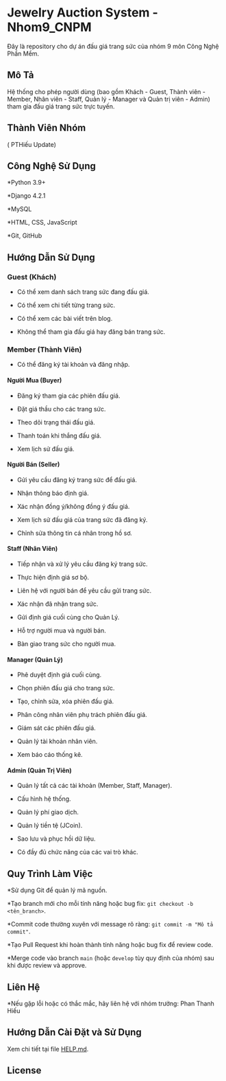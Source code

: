 # Jewelry Auction System - Nhom9_CNPM

Đây là repository cho dự án đấu giá trang sức của nhóm 9 môn Công Nghệ Phần Mềm.

## Mô Tả

Hệ thống cho phép người dùng (bao gồm Khách - Guest, Thành viên - Member, Nhân viên - Staff, Quản lý - Manager và Quản trị viên - Admin) tham gia đấu giá trang sức trực tuyến.

## Thành Viên Nhóm

( PTHiếu Update)

## Công Nghệ Sử Dụng

*Python 3.9+

*Django 4.2.1

*MySQL

*HTML, CSS, JavaScript

*Git, GitHub

## Hướng Dẫn Sử Dụng

### Guest (Khách)

* Có thể xem danh sách trang sức đang đấu giá.

* Có thể xem chi tiết từng trang sức.

* Có thể xem các bài viết trên blog.

* Không thể tham gia đấu giá hay đăng bán trang sức.

### Member (Thành Viên)

* Có thể đăng ký tài khoản và đăng nhập.

#### Người Mua (Buyer)

* Đăng ký tham gia các phiên đấu giá.

* Đặt giá thầu cho các trang sức.

* Theo dõi trạng thái đấu giá.

* Thanh toán khi thắng đấu giá.

* Xem lịch sử đấu giá.

#### Người Bán (Seller)

* Gửi yêu cầu đăng ký trang sức để đấu giá.

* Nhận thông báo định giá.

* Xác nhận đồng ý/không đồng ý đấu giá.

* Xem lịch sử đấu giá của trang sức đã đăng ký.

* Chỉnh sửa thông tin cá nhân trong hồ sơ.

#### Staff (Nhân Viên)

* Tiếp nhận và xử lý yêu cầu đăng ký trang sức.

* Thực hiện định giá sơ bộ.

* Liên hệ với người bán để yêu cầu gửi trang sức.

* Xác nhận đã nhận trang sức.

* Gửi định giá cuối cùng cho Quản Lý.

* Hỗ trợ người mua và người bán.

* Bàn giao trang sức cho người mua.

#### Manager (Quản Lý)

* Phê duyệt định giá cuối cùng.

* Chọn phiên đấu giá cho trang sức.

* Tạo, chỉnh sửa, xóa phiên đấu giá.

* Phân công nhân viên phụ trách phiên đấu giá.

* Giám sát các phiên đấu giá.

* Quản lý tài khoản nhân viên.

* Xem báo cáo thống kê.

#### Admin (Quản Trị Viên)

* Quản lý tất cả các tài khoản (Member, Staff, Manager).

* Cấu hình hệ thống.

* Quản lý phí giao dịch.

* Quản lý tiền tệ (JCoin).

* Sao lưu và phục hồi dữ liệu.

* Có đầy đủ chức năng của các vai trò khác.

## Quy Trình Làm Việc

*Sử dụng Git để quản lý mã nguồn.

*Tạo branch mới cho mỗi tính năng hoặc bug fix: `git checkout -b <tên_branch>`.

*Commit code thường xuyên với message rõ ràng: `git commit -m "Mô tả commit"`.

*Tạo Pull Request khi hoàn thành tính năng hoặc bug fix để review code.

*Merge code vào branch `main` (hoặc `develop` tùy quy định của nhóm) sau khi được review và approve.

## Liên Hệ

*Nếu gặp lỗi hoặc có thắc mắc, hãy liên hệ với nhóm trưởng: Phan Thanh Hiếu

## Hướng Dẫn Cài Đặt và Sử Dụng

Xem chi tiết tại file [HELP.md](HELP.md).

## License
